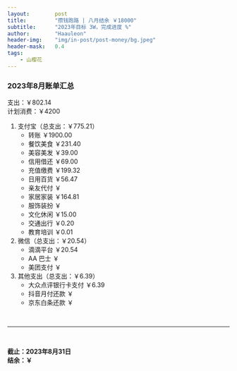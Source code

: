```yaml
---
layout:        post
title:         "攒钱跑路 | 八月结余 ￥18000"
subtitle:      "2023年目标 3W，完成进度 %"
author:        "Haauleon"
header-img:    "img/in-post/post-money/bg.jpeg"
header-mask:   0.4
tags:
    - 山樱花
---
```


### 2023年8月账单汇总             
支出：￥802.14                        
计划消费：￥4200        

1. 支付宝（总支出：￥775.21）   
    - 转账 ￥1900.00   
    - 餐饮美食 ￥231.40       
    - 美容美发 ￥39.00        
    - 信用借还 ￥69.00    
    - 充值缴费 ￥199.32         
    - 日用百货 ￥56.47        
    - 亲友代付 ￥     
    - 家居家装 ￥164.81    
    - 服饰装扮 ￥    
    - 文化休闲 ￥15.00      
    - 交通出行 ￥0.20    
    - 教育培训 ￥0.01        
2. 微信（总支出：￥20.54）      
    - 滴滴平台 ￥20.54            
    - AA 巴士 ￥    
    - 美团支付 ￥       
3. 其他支出（总支出：￥6.39）     
    - 大众点评银行卡支付 ￥6.39        
    - 抖音月付还款 ￥    
    - 京东白条还款 ￥   

<br>

---

<br>

**截止：2023年8月31日**      
**结余：￥**        